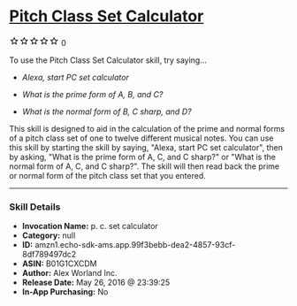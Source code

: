 # [Pitch Class Set Calculator](http://alexa.amazon.com/#skills/amzn1.echo-sdk-ams.app.99f3bebb-dea2-4857-93cf-8df789497dc2)
![0 stars](../../images/ic_star_border_black_18dp_1x.png)![0 stars](../../images/ic_star_border_black_18dp_1x.png)![0 stars](../../images/ic_star_border_black_18dp_1x.png)![0 stars](../../images/ic_star_border_black_18dp_1x.png)![0 stars](../../images/ic_star_border_black_18dp_1x.png) 0

To use the Pitch Class Set Calculator skill, try saying...

* *Alexa, start PC set calculator*

* *What is the prime form of A, B, and C?*

* *What is the normal form of B, C sharp, and D?*

This skill is designed to aid in the calculation of the prime and normal forms of a pitch class set of one to twelve different musical notes.
You can use this skill by starting the skill by saying, "Alexa, start PC set calculator", then by asking, "What is the prime form of A, C, and C sharp?" or "What is the normal form of A, C, and C sharp?".
The skill will then read back the prime or normal form of the pitch class set that you entered.

***

### Skill Details

* **Invocation Name:** p. c. set calculator
* **Category:** null
* **ID:** amzn1.echo-sdk-ams.app.99f3bebb-dea2-4857-93cf-8df789497dc2
* **ASIN:** B01G1CXCDM
* **Author:** Alex Worland Inc.
* **Release Date:** May 26, 2016 @ 23:39:25
* **In-App Purchasing:** No
